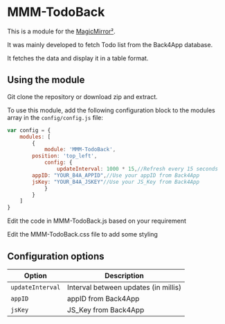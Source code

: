 # MMM-TodoBack

This is a module for the [MagicMirror²](https://github.com/MichMich/MagicMirror/).

It was mainly developed to fetch Todo list from the Back4App database.

It fetches the data and display it in a table format.



## Using the module
Git clone the repository or download zip and extract.

To use this module, add the following configuration block to the modules array in the `config/config.js` file:
```js
var config = {
    modules: [
        {
            module: 'MMM-TodoBack',
	    position: 'top_left',
            config: {
                updateInterval: 1000 * 15,//Refresh every 15 seconds
		appID: "YOUR_B4A_APPID",//Use your appID from Back4App 
		jsKey: "YOUR_B4A_JSKEY"//Use your JS_Key from Back4App
            }
        }
    ]
}
```

Edit the code in MMM-TodoBack.js based on your requirement

Edit the MMM-TodoBack.css file to add some styling


## Configuration options

| Option           | Description
|----------------- |-----------
| `updateInterval` | Interval between updates (in millis)
| `appID`          | appID from Back4App
| `jsKey`          | JS_Key from Back4App

